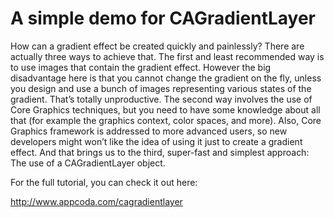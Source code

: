 # A simple demo for CAGradientLayer

How can a gradient effect be created quickly and painlessly? There are actually three ways to achieve that. The first and least recommended way is to use images that contain the gradient effect. However the big disadvantage here is that you cannot change the gradient on the fly, unless you design and use a bunch of images representing various states of the gradient. That’s totally unproductive. The second way involves the use of Core Graphics techniques, but you need to have some knowledge about all that (for example the graphics context, color spaces, and more). Also, Core Graphics framework is addressed to more advanced users, so new developers might won’t like the idea of using it just to create a gradient effect. And that brings us to the third, super-fast and simplest approach: The use of a CAGradientLayer object.

For the full tutorial, you can check it out here:

http://www.appcoda.com/cagradientlayer
